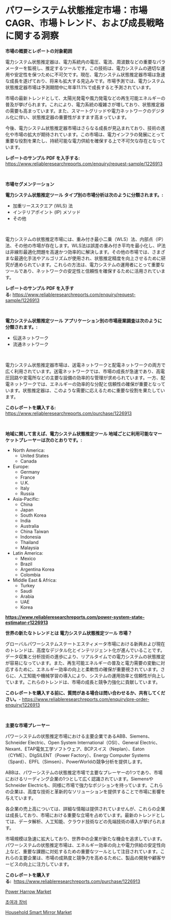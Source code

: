 <p><h1>パワーシステム状態推定市場：市場CAGR、市場トレンド、および成長戦略に関する洞察</h1></p><p><strong>市場の概要とレポートの対象範囲</strong></p>
<p><p>電力システム状態推定器は、電力系統内の電圧、電流、周波数などの重要なパラメーターを監視し、推定するツールです。この技術は、電力システムの適切な運用や安定性を保つために不可欠です。現在、電力システム状態推定器市場は急速な成長を遂げており、将来も拡大する見込みです。市場予測では、電力システム状態推定器市場は予測期間中に年率11.1%で成長すると予測されています。</p><p>市場の最新トレンドとして、太陽光発電や風力発電などの再生可能エネルギーの普及が挙げられます。これにより、電力系統の複雑さが増しており、状態推定器の需要も高まっています。また、スマートグリッドや電力ネットワークのデジタル化に伴い、状態推定器の重要性がますます高まっています。</p><p>今後、電力システム状態推定器市場はさらなる成長が見込まれており、技術の進化や市場の拡大が期待されています。この市場は、電力インフラの発展にとって重要な役割を果たし、持続可能な電力供給を確保する上で不可欠な存在となっています。</p></p>
<p><strong>レポートのサンプル PDF を入手する:</strong> <a href="https://www.reliableresearchreports.com/enquiry/request-sample/1226913">https://www.reliableresearchreports.com/enquiry/request-sample/1226913</a></p>
<p>&nbsp;</p>
<p><strong>市場セグメンテーション</strong></p>
<p><strong>電力システム状態推定ツール タイプ別の市場分析は次のように分類されます。:</strong></p>
<p><ul><li>加重リーススクエア (WLS) 法</li><li>インテリアポイント (IP) メソッド</li><li>その他</li></ul></p>
<p>&nbsp;</p>
<p><p>電力システムの状態推定市場には、重み付き最小二乗（WLS）法、内部点（IP）法、その他の市場が存在します。WLS法は誤差の重み付き平均を最小化し、IP法は非線形最適化問題を高速かつ効率的に解決します。その他の市場では、さまざまな最適化手法やアルゴリズムが使用され、状態推定精度を向上させるために研究が進められています。これらの方法は、電力システムの運用者にとって重要なツールであり、ネットワークの安定性と信頼性を確保するために活用されています。</p></p>
<p><strong>レポートのサンプル PDF を入手する:</strong>&nbsp;<a href="https://www.reliableresearchreports.com/enquiry/request-sample/1226913">https://www.reliableresearchreports.com/enquiry/request-sample/1226913</a></p>
<p>&nbsp;</p>
<p><strong> 電力システム状態推定ツール アプリケーション別の市場産業調査は次のように分類されます。:</strong></p>
<p><ul><li>伝送ネットワーク</li><li>流通ネットワーク</li></ul></p>
<p>&nbsp;</p>
<p><p>電力システム状態推定器市場は、送電ネットワークと配電ネットワークの両方で広く利用されています。送電ネットワークでは、市場の成長が急速であり、高電圧回路や変電所などの主要な設備の効率的な管理が求められています。一方、配電ネットワークでは、エネルギーの効率的な分配と信頼性の確保が重要となっています。状態推定器は、このような需要に応えるために重要な役割を果たしています。</p></p>
<p><strong>このレポートを購入する:</strong>&nbsp; <a href="https://www.reliableresearchreports.com/purchase/1226913">https://www.reliableresearchreports.com/purchase/1226913</a></p>
<p>&nbsp;</p>
<p><strong>地域に関して言えば、電力システム状態推定ツール 地域ごとに利用可能なマーケットプレーヤーは次のとおりです。:</strong></p>
<p><ul>
    <li>
        North America:
        <ul>
            <li>United States</li>
            <li>Canada</li>
        </ul>
    </li>
    <li>
        Europe:
        <ul>
            <li>Germany</li>
            <li>France</li>
            <li>U.K.</li>
            <li>Italy</li>
            <li>Russia</li>
        </ul>
    </li>
    <li>
        Asia-Pacific:
        <ul>
            <li>China</li>
            <li>Japan</li>
            <li>South Korea</li>
            <li>India</li>
            <li>Australia</li>
            <li>China Taiwan</li>
            <li>Indonesia</li>
            <li>Thailand</li>
            <li>Malaysia</li>
        </ul>
    </li>
    <li>
        Latin America:
        <ul>
            <li>Mexico</li>
            <li>Brazil</li>
            <li>Argentina Korea</li>
            <li>Colombia</li>
        </ul>
    </li>
    <li>
        Middle East & Africa:
        <ul>
            <li>Turkey</li>
            <li>Saudi</li>
            <li>Arabia</li>
            <li>UAE</li>
            <li>Korea</li>
        </ul>
    </li>
    </ul></p>
<p><strong><a href="https://www.reliableresearchreports.com/power-system-state-estimator-r1226913">https://www.reliableresearchreports.com/power-system-state-estimator-r1226913</a></strong>&nbsp;</p>
<p><strong>世界の新たなトレンドとは 電力システム状態推定ツール 市場？</strong></p>
<p><p>グローバルパワーシステムステートエスティメータ市場における新興および現在のトレンドは、高度なデジタル化とインテリジェント化が進んでいることです。データ収集と分析技術の進歩により、リアルタイムでの電力システムの状態推定が容易になっています。また、再生可能エネルギーの普及と電力需要の変動に対応するために、エネルギー効率の向上と柔軟性の確保が重要視されています。さらに、人工知能や機械学習の導入により、システムの運用効率と信頼性が向上しています。これらのトレンドは、市場の成長と競争力強化に貢献しています。</p></p>
<p><strong>このレポートを購入する前に、質問がある場合は問い合わせるか、共有してください。</strong>- <a href="https://www.reliableresearchreports.com/enquiry/pre-order-enquiry/1226913">https://www.reliableresearchreports.com/enquiry/pre-order-enquiry/1226913</a></p>
<p>&nbsp;</p>
<p><strong>主要な市場プレーヤー</strong></p>
<p><p>パワーシステムの状態推定市場における主要企業であるABB、Siemens、Schneider Electric、Open System International（OSI）、General Electric、Nexant、ETAP電気工学ソフトウェア、BCPスイス（Neplan）、Eaton（CYME）、DIgSILENT（Power Factory）、Energy Computer Systems（Spard）、EPFL（Simsen）、PowerWorldの競争分析を提供します。</p><p>ABBは、パワーシステムの状態推定市場で主要なプレーヤーの1つであり、市場におけるリーディング企業の1つとして広く認識されています。SiemensやSchneider Electricも、同様に市場で強力なポジションを持っています。これらの企業は、高度な技術と革新的なソリューションを提供することで市場に影響を与えています。</p><p>各企業の売上高については、詳細な情報は提供されていませんが、これらの企業は成長しており、市場における重要な立場を占めています。最新のトレンドとしては、データ解析、人工知能、クラウド技術などの先端技術の導入が挙げられます。</p><p>市場規模は急速に拡大しており、世界中の企業が新たな機会を追求しています。パワーシステムの状態推定市場は、エネルギー効率の向上や電力供給の安定性向上など、重要な課題に対処するための重要なツールとして注目されています。これらの主要企業は、市場の成熟度と競争力を高めるために、製品の開発や顧客サービスの向上に注力しています。</p></p>
<p><strong>このレポートを購入する:</strong>&nbsp;&nbsp;<a href="https://www.reliableresearchreports.com/purchase/1226913">https://www.reliableresearchreports.com/purchase/1226913</a></p>
<p><p><a href="https://github.com/AKSHATREPORTPRIME/Market-Research-Report-List-4/blob/main/power-harrow-market.md">Power Harrow Market</a></p><p><a href="https://medium.com/@pyscho67867/%EC%B4%88%EC%97%AC%EA%B3%BC%EC%9E%A5%EB%B9%84-%EC%8B%9C%EC%9E%A5-%EC%84%B1%EA%B3%B5%EC%A0%81%EC%9D%B8-%EB%B9%84%EC%A6%88%EB%8B%88%EC%8A%A4-%EC%A0%84%EB%9E%B5%EC%9D%98-%EC%97%B4%EC%87%A0-2031%EB%85%84%EA%B9%8C%EC%A7%80-%EC%98%88%EC%B8%A1-304140cec002">초여과 장비</a></p><p><a href="https://metal-farmhouse-e95.notion.site/Household-Smart-Mirror-Market-Report-Reveals-the-Latest-Trends-And-Growth-Opportunities-of-this-Mark-692eb77e63c14b478138ede5af640869">Household Smart Mirror Market</a></p></p>